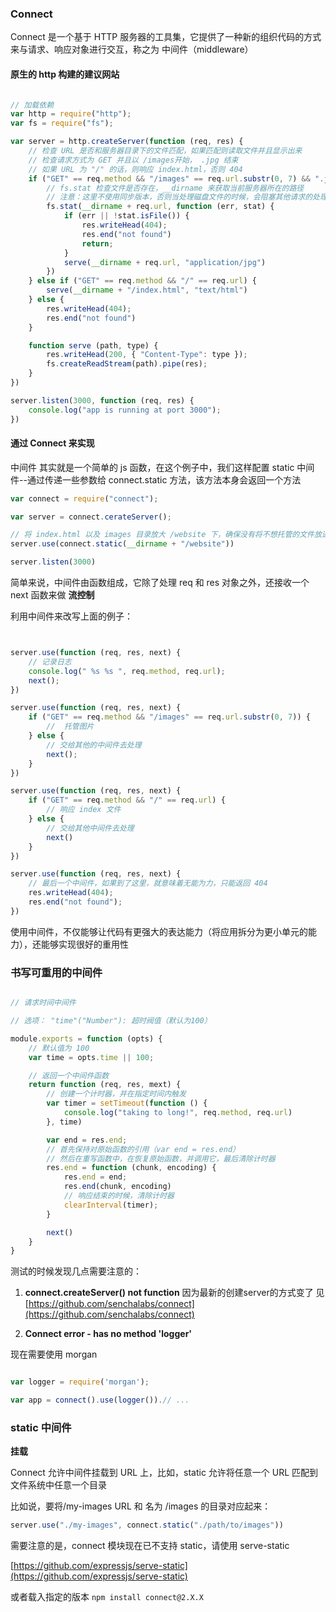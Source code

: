 ### Connect

Connect 是一个基于 HTTP 服务器的工具集，它提供了一种新的组织代码的方式来与请求、响应对象进行交互，称之为 中间件（middleware）

#### 原生的 http 构建的建议网站

```js

// 加载依赖
var http = require("http");
var fs = require("fs");

var server = http.createServer(function (req, res) {
    // 检查 URL 是否和服务器目录下的文件匹配，如果匹配则读取文件并且显示出来
    // 检查请求方式为 GET 并且以 /images开始， .jpg 结束
    // 如果 URL 为 "/" 的话，则响应 index.html，否则 404
    if ("GET" == req.method && "/images" == req.url.substr(0, 7) && ".jpg" == req.url.substr(-4)) {
        // fs.stat 检查文件是否存在，__dirname 来获取当前服务器所在的路径
        // 注意：这里不使用同步版本，否则当处理磁盘文件的时候，会阻塞其他请求的处理
        fs.stat(__dirname + req.url, function (err, stat) {
            if (err || !stat.isFile()) {
                res.writeHead(404);
                res.end("not found")
                return;
            }
            serve(__dirname + req.url, "application/jpg")
        })
    } else if ("GET" == req.method && "/" == req.url) {
        serve(__dirname + "/index.html", "text/html")
    } else {
        res.writeHead(404);
        res.end("not found")
    }

    function serve (path, type) {
        res.writeHead(200, { "Content-Type": type });
        fs.createReadStream(path).pipe(res);
    }
}) 

server.listen(3000, function (req, res) {
    console.log("app is running at port 3000");
})


```


#### 通过 Connect 来实现

中间件 其实就是一个简单的 js 函数，在这个例子中，我们这样配置 static 中间件--通过传递一些参数给 connect.static 方法，该方法本身会返回一个方法

```js
var connect = require("connect");

var server = connect.cerateServer();

// 将 index.html 以及 images 目录放大 /website 下，确保没有将不想托管的文件放进去
server.use(connect.static(__dirname + "/website"))

server.listen(3000)
```

简单来说，中间件由函数组成，它除了处理 req 和 res 对象之外，还接收一个 next 函数来做 **流控制**

利用中间件来改写上面的例子：

```js


server.use(function (req, res, next) {
    // 记录日志
    console.log(" %s %s ", req.method, req.url);
    next();
})

server.use(function (req, res, next) {
    if ("GET" == req.method && "/images" == req.url.substr(0, 7)) {
        //  托管图片
    } else {
        // 交给其他的中间件去处理
        next();
    }
})

server.use(function (req, res, next) {
    if ("GET" == req.method && "/" == req.url) {
        // 响应 index 文件
    } else {
        // 交给其他中间件去处理
        next()
    }
})

server.use(function (req, res, next) {
    // 最后一个中间件，如果到了这里，就意味着无能为力，只能返回 404
    res.writeHead(404);
    res.end("not found");
})

```

使用中间件，不仅能够让代码有更强大的表达能力（将应用拆分为更小单元的能力），还能够实现很好的重用性



### 书写可重用的中间件

```js

// 请求时间中间件

// 选项： "time"("Number"): 超时阀值（默认为100）

module.exports = function (opts) {
    // 默认值为 100
    var time = opts.time || 100;

    // 返回一个中间件函数
    return function (req, res, mext) {
        // 创建一个计时器，并在指定时间内触发
        var timer = setTimeout(function () {
            console.log("taking to long!", req.method, req.url)
        }, time)

        var end = res.end;
        // 首先保持对原始函数的引用（var end = res.end）
        // 然后在重写函数中，在恢复原始函数，并调用它，最后清除计时器
        res.end = function (chunk, encoding) {
            res.end = end;
            res.end(chunk, encoding)
            // 响应结束的时候，清除计时器
            clearInterval(timer);
        }

        next()
    }
}

```

测试的时候发现几点需要注意的：

1. **connect.createServer() not function**
因为最新的创建server的方式变了 见[https://github.com/senchalabs/connect](https://github.com/senchalabs/connect)

2. **Connect error - has no method 'logger'**

现在需要使用 morgan

```js

var logger = require('morgan');

var app = connect().use(logger()).// ...

```

### static 中间件

**挂载**

Connect 允许中间件挂载到 URL 上，比如，static 允许将任意一个 URL 匹配到文件系统中任意一个目录

比如说，要将/my-images URL 和 名为 /images 的目录对应起来：

```js
server.use("./my-images", connect.static("./path/to/images"))
```

需要注意的是，connect 模块现在已不支持 static，请使用 serve-static

[https://github.com/expressjs/serve-static](https://github.com/expressjs/serve-static)

或者载入指定的版本 ```npm install connect@2.X.X```











